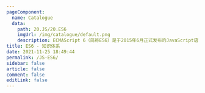 ```yaml
---
pageComponent: 
  name: Catalogue
  data: 
    path: 20.JS/20.ES6
    imgUrl: /img/catalogue/default.png
    description: ECMAScript 6（简称ES6）是于2015年6月正式发布的JavaScript语言的标准，正式名为ECMAScript 2015（ES2015）。它的目标是使得JavaScript语言可以用来编写复杂的大型应用程序，成为企业级开发语言。另外，一些情况下ES6也泛指ES2015及之后的新增特性，虽然之后的版本应当称为ES7、ES8等。
title: ES6 - 知识体系
date: 2021-11-25 18:49:44
permalink: /JS-ES6/
sidebar: false
article: false
comment: false
editLink: false
---
```

